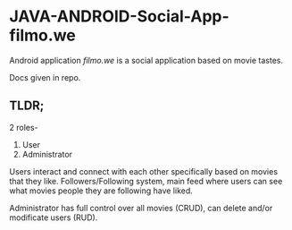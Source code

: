 # JAVA-ANDROID-Social-App-filmo.we
Android application *filmo.we* is a social application based on movie tastes.

Docs given in repo.
## TLDR;
2 roles-
1. User
2. Administrator

Users interact and connect with each other specifically based on movies that they like. 
Followers/Following system, main feed where users can see what movies people they are following have liked.

Administrator has full control over all movies (CRUD), can delete and/or modificate users (RUD).
